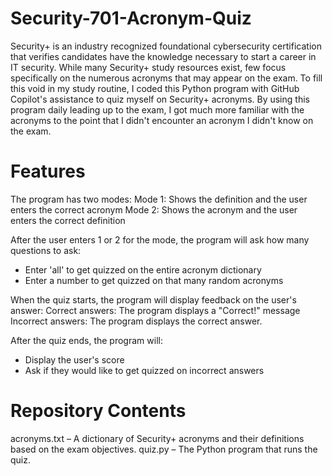 # Security-701-Acronym-Quiz

Security+ is an industry recognized foundational cybersecurity certification that verifies candidates have the knowledge necessary to start a career in IT security. While many Security+ study resources exist, few focus specifically on the numerous acronyms that may appear on the exam. To fill this void in my study routine, I coded this Python program with GitHub Copilot's assistance to quiz myself on Security+ acronyms. By using this program daily leading up to the exam, I got much more familiar with the acronyms to the point that I didn't encounter an acronym I didn't know on the exam.

# Features

The program has two modes:
Mode 1: Shows the definition and the user enters the correct acronym
Mode 2: Shows the acronym and the user enters the correct definition

After the user enters 1 or 2 for the mode, the program will ask how many questions to ask:
- Enter 'all' to get quizzed on the entire acronym dictionary
- Enter a number to get quizzed on that many random acronyms

When the quiz starts, the program will display feedback on the user's answer:
Correct answers: The program displays a "Correct!" message
Incorrect answers: The program displays the correct answer. 

After the quiz ends, the program will:
- Display the user's score
- Ask if they would like to get quizzed on incorrect answers

# Repository Contents
acronyms.txt – A dictionary of Security+ acronyms and their definitions based on the exam objectives.
quiz.py – The Python program that runs the quiz.

